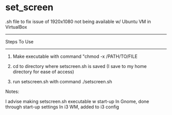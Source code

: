 # set_screen
.sh file to fix issue of 1920x1080 not being available w/ Ubuntu VM in VirtualBox


************
Steps To Use
************

1. Make executable with command "chmod -x /PATH/TO/FILE

2. cd to directory where setscreen.sh is saved (I save to my home directory for ease of access)

3. run setscreen.sh with command ./setscreen.sh

Notes:

I advise making setscreen.sh executable w start-up
  In Gnome, done through start-up settings
  In i3 WM, added to i3 config
